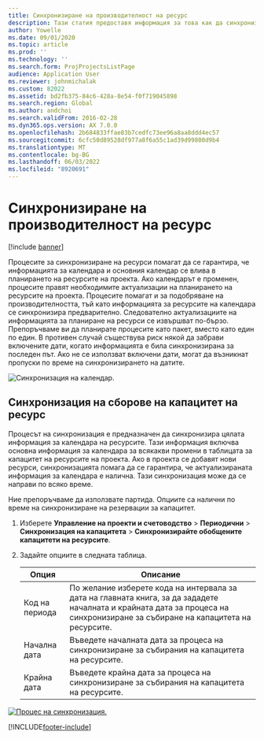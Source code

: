 ```yaml
---
title: Синхронизиране на производителност на ресурс
description: Тази статия предоставя информация за това как да синхронизирате капацитета на даден ресурс в различните календари и проекти.
author: Yowelle
ms.date: 09/01/2020
ms.topic: article
ms.prod: ''
ms.technology: ''
ms.search.form: ProjProjectsListPage
audience: Application User
ms.reviewer: johnmichalak
ms.custom: 82022
ms.assetid: bd2fb375-84c6-428a-8e54-f0f719045898
ms.search.region: Global
ms.author: andchoi
ms.search.validFrom: 2016-02-28
ms.dyn365.ops.version: AX 7.0.0
ms.openlocfilehash: 2b684833ffae83b7cedfc73ee96a8aa8ddd4ec57
ms.sourcegitcommit: 6cfc50d89528df977a8f6a55c1ad39d99800d9b4
ms.translationtype: MT
ms.contentlocale: bg-BG
ms.lasthandoff: 06/03/2022
ms.locfileid: "8920691"
---
```

# <a name="synchronize-resource-capacity"></a>Синхронизиране на производителност на ресурс

[!include [banner](../includes/banner.md)]

Процесите за синхронизиране на ресурси помагат да се гарантира, че информацията за календара и основния календар се влива в планирането на ресурсите на проекта. Ако календарът е променен, процесите правят необходимите актуализации на планирането на ресурсите на проекта. Процесите помагат и за подобряване на производителността, тъй като информацията за ресурсите на календара се синхронизира предварително. Следователно актуализациите на информацията за планиране на ресурси се извършват по-бързо. Препоръчваме ви да планирате процесите като пакет, вместо като един по един. В противен случай съществува риск някой да забрави включените дати, когато информацията е била синхронизирана за последен път. Ако не се използват включени дати, могат да възникнат пропуски по време на синхронизирането на датите.

![Синхронизация на календар.](./media/projectresourcing04-1024x471.jpg)

## <a name="synchronize-resource-capacity-roll-ups"></a>Синхронизация на сборове на капацитет на ресурс

Процесът на синхронизация е предназначен да синхронизира цялата информация за календара на ресурсите. Тази информация включва основна информация за календара за всякакви промени в таблицата за капацитет на ресурсите на проекта. Ако в проекта се добавят нови ресурси, синхронизацията помага да се гарантира, че актуализираната информация за календара е налична. Тази синхронизация може да се направи по всяко време.

Ние препоръчваме да използвате партида. Опциите са налични по време на синхронизиране на резервации за капацитет.

1. Изберете **Управление на проекти и счетоводство** &gt; **Периодични** &gt; **Синхронизация на капацитета** &gt; **Синхронизирайте обобщените капацитети на ресурсите**.
2. Задайте опциите в следната таблица.

    | Опция      | Описание |
    |-------------|-------------|
    | Код на периода | По желание изберете кода на интервала за дата на главната книга, за да зададете началната и крайната дата за процеса на синхронизиране за събиране на капацитета на ресурсите. |
    | Начална дата  | Въведете началната дата за процеса на синхронизиране за събирания на капацитета на ресурсите. |
    | Крайна дата    | Въведете крайна дата за процеса на синхронизиране за събирания на капацитета на ресурсите. |

[![Процес на синхронизация.](./media/projectresourcing09.jpg)](./media/projectresourcing09.jpg)


[!INCLUDE[footer-include](../includes/footer-banner.md)]